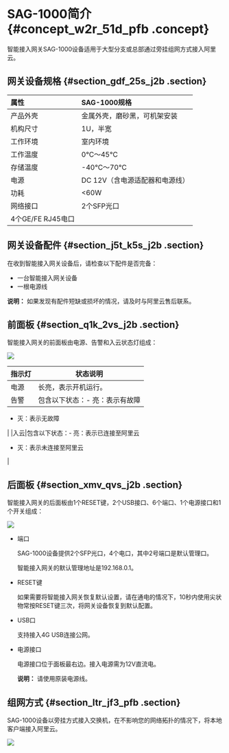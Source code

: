 # SAG-1000简介 {#concept_w2r_51d_pfb .concept}

智能接入网关SAG-1000设备适用于大型分支或总部通过旁挂组网方式接入阿里云。

## 网关设备规格 {#section_gdf_25s_j2b .section}

|属性|SAG-1000规格|
|:-|:---------|
|产品外壳|金属外壳，磨砂黑，可机架安装|
|机构尺寸|1U，半宽|
|工作环境|室内环境|
|工作温度|0℃～45℃|
|存储温度|-40℃～70℃|
|电源|DC 12V（含电源适配器和电源线）|
|功耗|<60W|
|网络接口|2个SFP光口|
|4个GE/FE RJ45电口|

## 网关设备配件 {#section_j5t_k5s_j2b .section}

在收到智能接入网关设备后，请检查以下配件是否完备：

-   一台智能接入网关设备
-   一根电源线

**说明：** 如果发现有配件短缺或损坏的情况，请及时与阿里云售后联系。

## 前面板 {#section_q1k_2vs_j2b .section}

智能接入网关的前面板由电源、告警和入云状态灯组成：

![](http://static-aliyun-doc.oss-cn-hangzhou.aliyuncs.com/assets/img/24600/154098402221275_zh-CN.png)

|指示灯|状态说明|
|---|----|
|电源|长亮，表示开机运行。|
|告警|包含以下状态：-   亮：表示有故障
-   灭：表示无故障

|
|入云|包含以下状态：-   亮：表示已连接至阿里云
-   灭：表示未连接至阿里云

|

## 后面板 {#section_xmv_qvs_j2b .section}

智能接入网关的后面板由1个RESET键，2个USB接口、6个端口、1个电源接口和1个开关组成：

![](http://static-aliyun-doc.oss-cn-hangzhou.aliyuncs.com/assets/img/24600/154098402221276_zh-CN.png)

-   端口

    SAG-1000设备提供2个SFP光口，4个电口，其中2号端口是默认管理口。

    智能接入网关的默认管理地址是192.168.0.1。

-   RESET键

    如果需要将智能接入网关恢复默认设置，请在通电的情况下，10秒内使用尖状物常按RESET键三次，将网关设备恢复到默认配置。

-   USB口

    支持接入4G USB连接公网。

-   电源接口

    电源接口位于面板最右边。接入电源需为12V直流电。

    **说明：** 请使用原装电源线。


## 组网方式 {#section_ltr_jf3_pfb .section}

SAG-1000设备以旁挂方式接入交换机，在不影响您的网络拓扑的情况下，将本地客户端接入阿里云。

![](http://static-aliyun-doc.oss-cn-hangzhou.aliyuncs.com/assets/img/23710/154098402213749_zh-CN.png)


